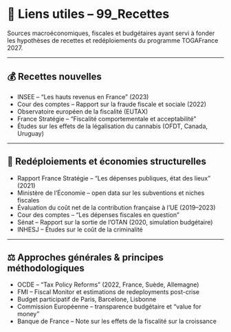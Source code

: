 # 🔗 Liens utiles – 99_Recettes

Sources macroéconomiques, fiscales et budgétaires ayant servi à fonder les hypothèses de recettes et redéploiements du programme TOGAFrance 2027.

---

## 💰 Recettes nouvelles

- INSEE – “Les hauts revenus en France” (2023)  
- Cour des comptes – Rapport sur la fraude fiscale et sociale (2022)  
- Observatoire européen de la fiscalité (EUTAX)  
- France Stratégie – “Fiscalité comportementale et acceptabilité”  
- Études sur les effets de la légalisation du cannabis (OFDT, Canada, Uruguay)

---

## 🔁 Redéploiements et économies structurelles

- Rapport France Stratégie – “Les dépenses publiques, état des lieux” (2021)  
- Ministère de l’Économie – open data sur les subventions et niches fiscales  
- Évaluation du coût net de la contribution française à l’UE (2019–2023)  
- Cour des comptes – “Les dépenses fiscales en question”  
- Sénat – Rapport sur la sortie de l’OTAN (2020, simulation budgétaire)  
- INHESJ – Études sur le coût de la criminalité

---

## ⚖️ Approches générales & principes méthodologiques

- OCDE – “Tax Policy Reforms” (2022, France, Suède, Allemagne)  
- FMI – Fiscal Monitor et estimations de redeployments post-crise  
- Budget participatif de Paris, Barcelone, Lisbonne  
- Commission Européenne – transparence budgétaire et “value for money”  
- Banque de France – Note sur les effets de la fiscalité sur la croissance
